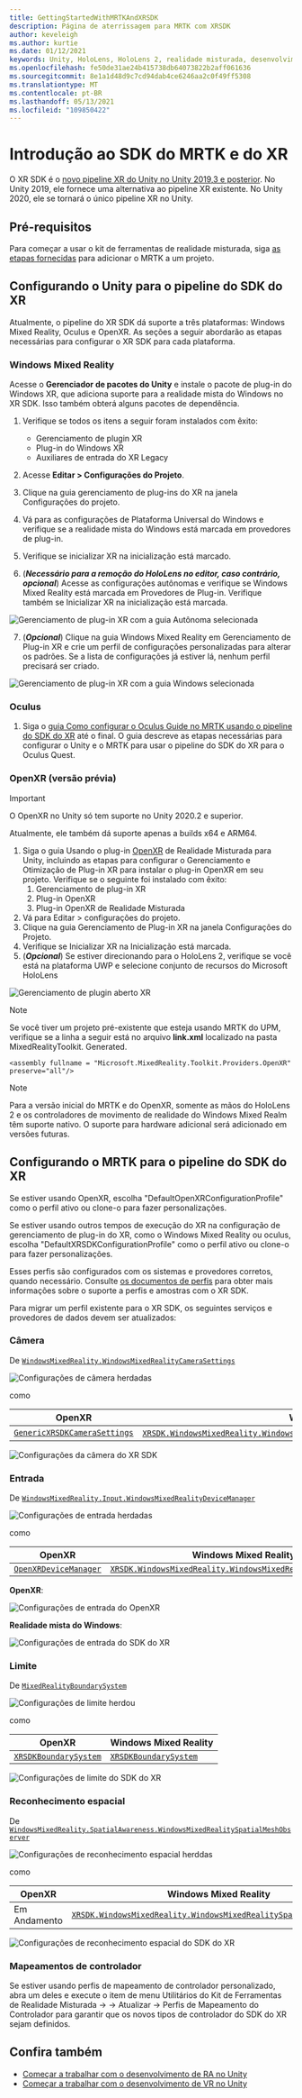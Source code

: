 ```yaml
---
title: GettingStartedWithMRTKAndXRSDK
description: Página de aterrissagem para MRTK com XRSDK
author: keveleigh
ms.author: kurtie
ms.date: 01/12/2021
keywords: Unity, HoloLens, HoloLens 2, realidade misturada, desenvolvimento, MRTK, XRSDK,
ms.openlocfilehash: fe50de31ae24b415738db64073822b2aff061636
ms.sourcegitcommit: 8e1a1d48d9c7cd94dab4ce6246aa2c0f49ff5308
ms.translationtype: MT
ms.contentlocale: pt-BR
ms.lasthandoff: 05/13/2021
ms.locfileid: "109850422"
---
```

# <a name="getting-started-with-mrtk-and-xr-sdk"></a>Introdução ao SDK do MRTK e do XR

O XR SDK é o [novo pipeline XR do Unity no Unity 2019,3 e posterior](https://blogs.unity3d.com/2020/01/24/unity-xr-platform-updates/). No Unity 2019, ele fornece uma alternativa ao pipeline XR existente. No Unity 2020, ele se tornará o único pipeline XR no Unity.

## <a name="prerequisites"></a>Pré-requisitos

Para começar a usar o kit de ferramentas de realidade misturada, siga [as etapas fornecidas](../install-the-tools.md#importing-the-mixed-reality-toolkit) para adicionar o MRTK a um projeto.

## <a name="configuring-unity-for-the-xr-sdk-pipeline"></a>Configurando o Unity para o pipeline do SDK do XR

Atualmente, o pipeline do XR SDK dá suporte a três plataformas: Windows Mixed Reality, Oculus e OpenXR. As seções a seguir abordarão as etapas necessárias para configurar o XR SDK para cada plataforma.

### <a name="windows-mixed-reality"></a>Windows Mixed Reality

Acesse o **Gerenciador de pacotes do Unity** e instale o pacote de plug-in do Windows XR, que adiciona suporte para a realidade mista do Windows no XR SDK. Isso também obterá alguns pacotes de dependência. 

1. Verifique se todos os itens a seguir foram instalados com êxito:
   * Gerenciamento de plugin XR
   * Plug-in do Windows XR
   * Auxiliares de entrada do XR Legacy

2. Acesse **Editar > Configurações do Projeto**.
3. Clique na guia gerenciamento de plug-ins do XR na janela Configurações do projeto.
4. Vá para as configurações de Plataforma Universal do Windows e verifique se a realidade mista do Windows está marcada em provedores de plug-in.
5. Verifique se inicializar XR na inicialização está marcado.
6. (**_Necessário para a remoção do HoloLens no editor, caso contrário, opcional_**) Acesse as configurações autônomas e verifique se Windows Mixed Reality está marcada em Provedores de Plug-in. Verifique também se Inicializar XR na inicialização está marcada.

![Gerenciamento de plug-in XR com a guia Autônoma selecionada](images/xr-management-img-02.png)

7. (**_Opcional_**) Clique na guia Windows Mixed Reality em Gerenciamento de Plug-in XR e crie um perfil de configurações personalizadas para alterar os padrões. Se a lista de configurações já estiver lá, nenhum perfil precisará ser criado.

![Gerenciamento de plug-in XR com a guia Windows selecionada](images/xr-management-img-01.png)

### <a name="oculus"></a>Oculus

1. Siga o [guia Como configurar o Oculus Guide no MRTK usando o pipeline do SDK do XR](../supported-devices/oculus-quest-mrtk.md) até o final. O guia descreve as etapas necessárias para configurar o Unity e o MRTK para usar o pipeline do SDK do XR para o Oculus Quest.

### <a name="openxr-preview"></a>OpenXR (versão prévia)

> [!IMPORTANT]
> O OpenXR no Unity só tem suporte no Unity 2020.2 e superior.
>
> Atualmente, ele também dá suporte apenas a builds x64 e ARM64.

1. Siga o guia Usando o plug-in [OpenXR](/windows/mixed-reality/develop/unity/openxr-getting-started) de Realidade Misturada para Unity, incluindo as etapas para configurar o Gerenciamento e Otimização de Plug-in XR para instalar o plug-in OpenXR em seu projeto. Verifique se o seguinte foi instalado com êxito:
   1. Gerenciamento de plug-in XR
   1. Plug-in OpenXR
   1. Plug-in OpenXR de Realidade Misturada
1. Vá para Editar > configurações do projeto.
1. Clique na guia Gerenciamento de Plug-in XR na janela Configurações do Projeto.
1. Verifique se Inicializar XR na Inicialização está marcada.
1. (**_Opcional_**) Se estiver direcionando para o HoloLens 2, verifique se você está na plataforma UWP e selecione conjunto de recursos do Microsoft HoloLens

![Gerenciamento de plugin aberto XR](../features/images/xrsdk/PluginManagementOpenXR.png)

> [!NOTE]
> Se você tiver um projeto pré-existente que esteja usando MRTK do UPM, verifique se a linha a seguir está no arquivo **link.xml** localizado na pasta MixedRealityToolkit. Generated.

`<assembly fullname = "Microsoft.MixedReality.Toolkit.Providers.OpenXR" preserve="all"/>`

> [!NOTE]
> Para a versão inicial do MRTK e do OpenXR, somente as mãos do HoloLens 2 e os controladores de movimento de realidade do Windows Mixed Realm têm suporte nativo. O suporte para hardware adicional será adicionado em versões futuras.

## <a name="configuring-mrtk-for-the-xr-sdk-pipeline"></a>Configurando o MRTK para o pipeline do SDK do XR

Se estiver usando OpenXR, escolha "DefaultOpenXRConfigurationProfile" como o perfil ativo ou clone-o para fazer personalizações.

Se estiver usando outros tempos de execução do XR na configuração de gerenciamento de plug-in do XR, como o Windows Mixed Reality ou oculus, escolha "DefaultXRSDKConfigurationProfile" como o perfil ativo ou clone-o para fazer personalizações.

Esses perfis são configurados com os sistemas e provedores corretos, quando necessário. Consulte [os documentos de perfis](../features/profiles/profiles.md#xr-sdk) para obter mais informações sobre o suporte a perfis e amostras com o XR SDK.

Para migrar um perfil existente para o XR SDK, os seguintes serviços e provedores de dados devem ser atualizados:

### <a name="camera"></a>Câmera

De [`WindowsMixedReality.WindowsMixedRealityCameraSettings`](xref:Microsoft.MixedReality.Toolkit.WindowsMixedReality.WindowsMixedRealityCameraSettings)

![Configurações de câmera herdadas](../features/images/xrsdk/CameraSystemLegacy.png)

como

| OpenXR | Windows Mixed Reality |
|--------|-----------------------|
| [`GenericXRSDKCameraSettings`](xref:Microsoft.MixedReality.Toolkit.XRSDK.GenericXRSDKCameraSettings) | [`XRSDK.WindowsMixedReality.WindowsMixedRealityCameraSettings`](xref:Microsoft.MixedReality.Toolkit.XRSDK.WindowsMixedReality.WindowsMixedRealityCameraSettings)**e**[`GenericXRSDKCameraSettings`](xref:Microsoft.MixedReality.Toolkit.XRSDK.GenericXRSDKCameraSettings) |

![Configurações da câmera do XR SDK](../features/images/xrsdk/CameraSystemXRSDK.png)

### <a name="input"></a>Entrada

De [`WindowsMixedReality.Input.WindowsMixedRealityDeviceManager`](xref:Microsoft.MixedReality.Toolkit.WindowsMixedReality.Input.WindowsMixedRealityDeviceManager)

![Configurações de entrada herdadas](../features/images/xrsdk/InputSystemWMRLegacy.png)

como

| OpenXR | Windows Mixed Reality |
|--------|-----------------------|
| [`OpenXRDeviceManager`](xref:Microsoft.MixedReality.Toolkit.XRSDK.OpenXR.OpenXRDeviceManager) | [`XRSDK.WindowsMixedReality.WindowsMixedRealityDeviceManager`](xref:Microsoft.MixedReality.Toolkit.XRSDK.WindowsMixedReality.WindowsMixedRealityDeviceManager) |

__OpenXR__:

![Configurações de entrada do OpenXR](../features/images/xrsdk/InputSystemOpenXR.png)

__Realidade mista do Windows__:

![Configurações de entrada do SDK do XR](../features/images/xrsdk/InputSystemWMRXRSDK.png)

### <a name="boundary"></a>Limite

De [`MixedRealityBoundarySystem`](xref:Microsoft.MixedReality.Toolkit.Boundary.MixedRealityBoundarySystem)

![Configurações de limite herdou](../features/images/xrsdk/BoundarySystemLegacy.png)

como

| OpenXR | Windows Mixed Reality |
|--------|-----------------------|
| [`XRSDKBoundarySystem`](xref:Microsoft.MixedReality.Toolkit.XRSDK.XRSDKBoundarySystem) | [`XRSDKBoundarySystem`](xref:Microsoft.MixedReality.Toolkit.XRSDK.XRSDKBoundarySystem) |

![Configurações de limite do SDK do XR](../features/images/xrsdk/BoundarySystemXRSDK.png)

### <a name="spatial-awareness"></a>Reconhecimento espacial

De [`WindowsMixedReality.SpatialAwareness.WindowsMixedRealitySpatialMeshObserver`](xref:Microsoft.MixedReality.Toolkit.WindowsMixedReality.SpatialAwareness.WindowsMixedRealitySpatialMeshObserver)

![Configurações de reconhecimento espacial herddas](../features/images/xrsdk/SpatialAwarenessLegacy.png)

como

| OpenXR | Windows Mixed Reality |
|--------|-----------------------|
| Em Andamento | [`XRSDK.WindowsMixedReality.WindowsMixedRealitySpatialMeshObserver`](xref:Microsoft.MixedReality.Toolkit.XRSDK.WindowsMixedReality.WindowsMixedRealitySpatialMeshObserver) |

![Configurações de reconhecimento espacial do SDK do XR](../features/images/xrsdk/SpatialAwarenessXRSDK.png)

### <a name="controller-mappings"></a>Mapeamentos de controlador

Se estiver usando perfis de mapeamento de controlador personalizado, abra um deles e execute o item de menu Utilitários do Kit de Ferramentas de Realidade Misturada -> -> Atualizar -> Perfis de Mapeamento do Controlador para garantir que os novos tipos de controlador do SDK do XR sejam definidos.

## <a name="see-also"></a>Confira também

* [Começar a trabalhar com o desenvolvimento de RA no Unity](https://docs.unity3d.com/Manual/AROverview.html)
* [Começar a trabalhar com o desenvolvimento de VR no Unity](https://docs.unity3d.com/Manual/VROverview.html)